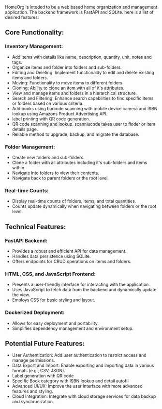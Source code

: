 HomeOrg is inteded to be a web based home organization and management application. The backend framework is FastAPI and SQLite. 
here is a list of desired features:

## Core Functionality:

### Inventory Management:
* Add items with details like name, description, quantity, unit, notes and tags.
* Organize items and folder into folders and sub-folders.
* Editing and Deleting: Implement functionality to edit and delete existing items and folders.
* Moving: Functionality to move items to different folders
* Cloning: Ability to clone an item with all of it's attributes. 
* View and manage items and folders in a hierarchical structure.
* Search and Filtering: Enhance search capabilities to find specific items or folders based on various criteria.
* Add books using barcode scanning with mobile device camera and ISBN lookup using Amazons Product Advertising API.
* label printing with QR code generation.
* QR code scanning and lookup. scanniucode takes user to floder or item details page.
* Reliable method to upgrade, backup, and migrate the database.

### Folder Management:
* Create new folders and sub-folders.
* Clone a folder with all attributes including it's sub-folders and items within.
* Navigate into folders to view their contents.
* Navigate back to parent folders or the root level.

### Real-time Counts:
* Display real-time counts of folders, items, and total quantities.
* Counts update dynamically when navigating between folders or the root level.

## Technical Features:

### FastAPI Backend:
* Provides a robust and efficient API for data management.
* Handles data persistence using SQLite.
* Offers endpoints for CRUD operations on items and folders.

### HTML, CSS, and JavaScript Frontend:
* Presents a user-friendly interface for interacting with the application.
* Uses JavaScript to fetch data from the backend and dynamically update the view.
* Employs CSS for basic styling and layout.

### Dockerized Deployment:
* Allows for easy deployment and portability.
* Simplifies dependency management and environment setup.

## Potential Future Features:
* User Authentication: Add user authentication to restrict access and manage permissions.
* Data Export and Import: Enable exporting and importing data in various formats (e.g., CSV, JSON).
* Label generation with QR code
* Specific Book category with ISBN lookup and detail autofill
* Advanced UI/UX: Improve the user interface with more advanced features and styling.
* Cloud Integration: Integrate with cloud storage services for data backup and synchronization. 
